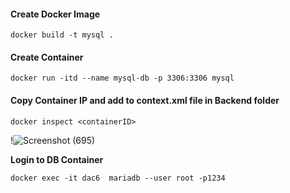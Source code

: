 #### Create Docker Image

````
docker build -t mysql .
````

#### Create Container

````
docker run -itd --name mysql-db -p 3306:3306 mysql
````
#### Copy Container IP and add to context.xml file in Backend folder

````
docker inspect <containerID>
````

!![Screenshot (695)](https://github.com/user-attachments/assets/45c4610c-06f0-4ed1-9b5c-c7ffe4e9ad11)


**Login to DB Container**
````
docker exec -it dac6  mariadb --user root -p1234
```` 
